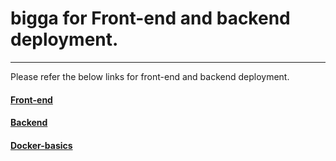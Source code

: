 # bigga for Front-end and backend deployment.
---

Please refer the below links for front-end and backend deployment.

#### [Front-end](https://github.com/reckonsys/bigga/blob/master/Bigga/Frontend.md)
#### [Backend](https://github.com/reckonsys/bigga/blob/master/Bigga/Backend.md)
#### [Docker-basics](https://github.com/reckonsys/bigga/blob/master/Bigga/Docker-container-basics.md)

